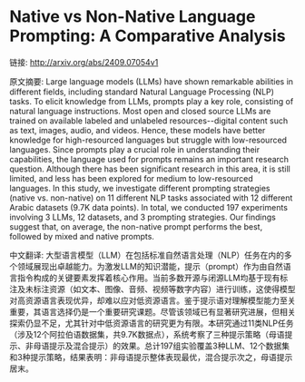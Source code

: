 # Native vs Non-Native Language Prompting: A Comparative Analysis

链接: http://arxiv.org/abs/2409.07054v1

原文摘要:
Large language models (LLMs) have shown remarkable abilities in different
fields, including standard Natural Language Processing (NLP) tasks. To elicit
knowledge from LLMs, prompts play a key role, consisting of natural language
instructions. Most open and closed source LLMs are trained on available labeled
and unlabeled resources--digital content such as text, images, audio, and
videos. Hence, these models have better knowledge for high-resourced languages
but struggle with low-resourced languages. Since prompts play a crucial role in
understanding their capabilities, the language used for prompts remains an
important research question. Although there has been significant research in
this area, it is still limited, and less has been explored for medium to
low-resourced languages. In this study, we investigate different prompting
strategies (native vs. non-native) on 11 different NLP tasks associated with 12
different Arabic datasets (9.7K data points). In total, we conducted 197
experiments involving 3 LLMs, 12 datasets, and 3 prompting strategies. Our
findings suggest that, on average, the non-native prompt performs the best,
followed by mixed and native prompts.

中文翻译:
大型语言模型（LLM）在包括标准自然语言处理（NLP）任务在内的多个领域展现出卓越能力。为激发LLM的知识潜能，提示（prompt）作为由自然语言指令构成的关键要素发挥着核心作用。当前多数开源与闭源LLM均基于现有标注及未标注资源（如文本、图像、音频、视频等数字内容）进行训练，这使得模型对高资源语言表现优异，却难以应对低资源语言。鉴于提示语对理解模型能力至关重要，其语言选择仍是一个重要研究课题。尽管该领域已有显著研究进展，但相关探索仍显不足，尤其针对中低资源语言的研究更为有限。本研究通过11类NLP任务（涉及12个阿拉伯语数据集，共9.7K数据点），系统考察了三种提示策略（母语提示、非母语提示及混合提示）的效果。总计197组实验覆盖3种LLM、12个数据集和3种提示策略，结果表明：非母语提示整体表现最优，混合提示次之，母语提示居末。
